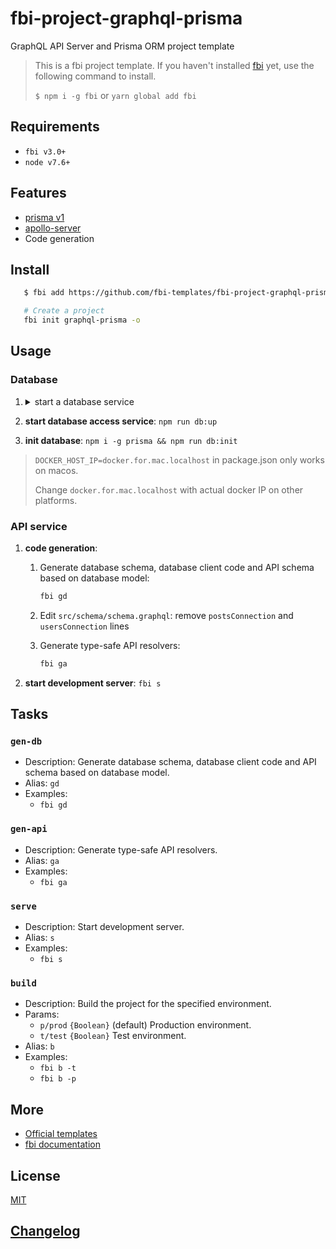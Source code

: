 # fbi-project-graphql-prisma

GraphQL API Server and Prisma ORM project template

> This is a fbi project template. If you haven't installed
> [fbi](https://github.com/AlloyTeam/fbi) yet, use the following command to
> install.
>
> `$ npm i -g fbi` or `yarn global add fbi`

## Requirements

- `fbi v3.0+`
- `node v7.6+`

## Features

- [prisma v1](https://github.com/prisma/prisma)
- [apollo-server](https://github.com/apollographql/apollo-server)
- Code generation

## Install

```bash
   $ fbi add https://github.com/fbi-templates/fbi-project-graphql-prisma.git

   # Create a project
   fbi init graphql-prisma -o
```

## Usage

### Database

1. <details>
    <summary>start a database service</summary>
    start a postgres database service:

   ```bash
   docker pull postgres
   docker run -p 5432:5432 --name my-postgres -e POSTGRES_PASSWORD=pgpass -d postgres
   ```

   More info: https://hub.docker.com/_/postgres

   </details>

2. **start database access service**: `npm run db:up`
3. **init database**: `npm i -g prisma && npm run db:init`

> `DOCKER_HOST_IP=docker.for.mac.localhost` in package.json only works on macos.
>
> Change `docker.for.mac.localhost` with actual docker IP on other platforms.

### API service

1. **code generation**:

   1. Generate database schema, database client code and API schema based on database model:

      ```bash
      fbi gd
      ```

   2. Edit `src/schema/schema.graphql`: remove `postsConnection` and `usersConnection` lines
   3. Generate type-safe API resolvers:

      ```bash
      fbi ga
      ```

2. **start development server**: `fbi s`

## Tasks

### `gen-db`

- Description: Generate database schema, database client code and API schema based on database model.
- Alias: `gd`
- Examples:
  - `fbi gd`

### `gen-api`

- Description: Generate type-safe API resolvers.
- Alias: `ga`
- Examples:
  - `fbi ga`

### `serve`

- Description: Start development server.
- Alias: `s`
- Examples:
  - `fbi s`

### `build`

- Description: Build the project for the specified environment.
- Params:
  - `p/prod` `{Boolean}` (default) Production environment.
  - `t/test` `{Boolean}` Test environment.
- Alias: `b`
- Examples:
  - `fbi b -t`
  - `fbi b -p`

## More

- [Official templates](https://github.com/fbi-templates)
- [fbi documentation](https://neikvon.gitbooks.io/fbi/content/)

## License

[MIT](https://opensource.org/licenses/MIT)

## [Changelog](./CHANGELOG.md)
